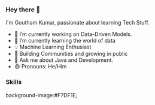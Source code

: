 ### Hey there 👋

I'm Goutham Kumar, passionate about learning Tech Stuff.

- 🔭 I’m currently working on Data-Driven Models.
- 🌱 I’m currently learning the world of data
- 💡 Machine Learning Enthusiast
- 👯 Building Communities and growing in public   
- 💬 Ask me about Java and Development.
- 😄 Pronouns: He/Him

### Skills
<!--<p align="center">
  <a href="https://skillicons.dev">
    <img src="https://skillicons.dev/icons?i=java,python,html,css,js,tailwind,mysql,git,github,androidstudio" />
  </a>
</p>
-->
background-image:#F7DF1E;
